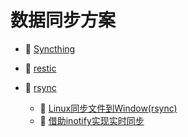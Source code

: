 # 数据同步方案

* 📄 [Syncthing](siyuan://blocks/20231228144044-ckx1si1)
* 📄 [restic](siyuan://blocks/20231227205143-jmyswdg)
* 📑 [rsync](siyuan://blocks/20231110105237-umr6dnh)

  * 📄 [Linux同步文件到Window(rsync)](siyuan://blocks/20241214140252-2e1zd8o)
  * 📄 [借助inotify实现实时同步](siyuan://blocks/20241214141153-vno9ju2)

　　‍
